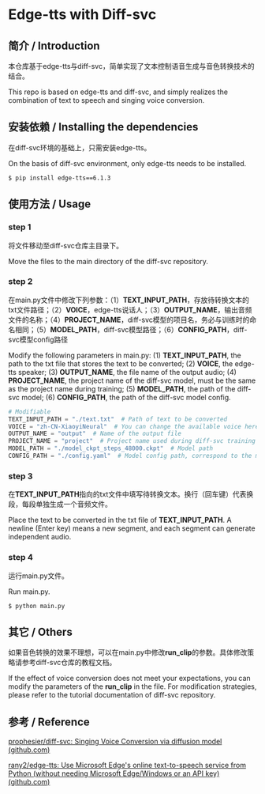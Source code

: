 # Edge-tts with Diff-svc



## 简介 / Introduction

本仓库基于edge-tts与diff-svc，简单实现了文本控制语音生成与音色转换技术的结合。

This repo is based on edge-tts and diff-svc, and simply realizes the combination of text to speech and singing voice conversion.



## 安装依赖 / Installing the dependencies

在diff-svc环境的基础上，只需安装edge-tts。

On the basis of diff-svc environment, only edge-tts needs to be installed.

```
$ pip install edge-tts==6.1.3
```



## 使用方法 / Usage

### step 1

将文件移动至diff-svc仓库主目录下。

Move the files to the main directory of the diff-svc repository.

### step 2

在main.py文件中修改下列参数：（1）**TEXT_INPUT_PATH**，存放待转换文本的txt文件路径；（2）**VOICE**，edge-tts说话人；（3）**OUTPUT_NAME**，输出音频文件的名称；（4）**PROJECT_NAME**，diff-svc模型的项目名，务必与训练时的命名相同；（5）**MODEL_PATH**，diff-svc模型路径；（6）**CONFIG_PATH**，diff-svc模型config路径

Modify the following parameters in main.py: (1) **TEXT_INPUT_PATH**, the path to the txt file that stores the text to be converted; (2) **VOICE**, the edge-tts speaker; (3) **OUTPUT_NAME**, the file name of the output audio; (4) **PROJECT_NAME**, the project name of the diff-svc model, must be the same as the project name during training; (5) **MODEL_PATH**, the path of the diff-svc model; (6) **CONFIG_PATH**, the path of the diff-svc model config.

```python
# Modifiable
TEXT_INPUT_PATH = "./text.txt"  # Path of text to be converted
VOICE = "zh-CN-XiaoyiNeural"  # You can change the available voice here
OUTPUT_NAME = "output"  # Name of the output file
PROJECT_NAME = "project"  # Project name used during diff-svc training
MODEL_PATH = "./model_ckpt_steps_48000.ckpt"  # Model path
CONFIG_PATH = "./config.yaml"  # Model config path, correspond to the model
```

### step 3

在**TEXT_INPUT_PATH**指向的txt文件中填写待转换文本。换行（回车键）代表换段，每段单独生成一个音频文件。

Place the text to be converted in the txt file of **TEXT_INPUT_PATH**. A newline (Enter key) means a new segment, and each segment can generate independent audio.

### step 4

运行main.py文件。

Run main.py.

```
$ python main.py
```



## 其它 / Others

如果音色转换的效果不理想，可以在main.py中修改**run_clip**的参数。具体修改策略请参考diff-svc仓库的教程文档。

If the effect of voice conversion does not meet your expectations, you can modify the parameters of the **run_clip** in the file. For modification strategies, please refer to the tutorial documentation of diff-svc repository.



## 参考 / Reference

[prophesier/diff-svc: Singing Voice Conversion via diffusion model (github.com)](https://github.com/prophesier/diff-svc)

[rany2/edge-tts: Use Microsoft Edge's online text-to-speech service from Python (without needing Microsoft Edge/Windows or an API key) (github.com)](https://github.com/rany2/edge-tts)